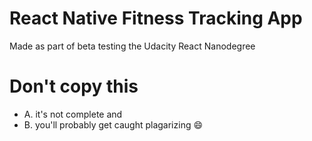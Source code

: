 # React Native Fitness Tracking App
Made as part of beta testing the Udacity React Nanodegree

# Don't copy this 
- A. it's not complete and
- B. you'll probably get caught plagarizing :smile:
